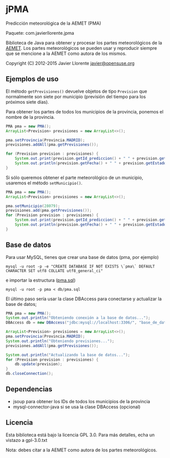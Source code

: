 jPMA
======
Predicción meteorológica de la AEMET (PMA)

Paquete: com.javierllorente.jpma

Biblioteca de Java para obtener y procesar los partes meteorológicos de la [AEMET](http://www.aemet.es/). Los partes meteorológicos se pueden usar y reproducir siempre que se mencione a la AEMET como autora de los mismos.

Copyright (C) 2012-2015 Javier Llorente <javier@opensuse.org>






Ejemplos de uso
---------------

El método `getPrevisiones()` devuelve objetos de tipo `Prevision` que normalmente son 
siete por municipio (previsión del tiempo para los próximos siete días).

Para obtener los partes de todos los municipios de la provincia, ponemos el nombre de la provincia.
```java
PMA pma = new PMA();
ArrayList<Prevision> previsiones = new ArrayList<>();

pma.setProvincia(Provincia.MADRID);
previsiones.addAll(pma.getPrevisiones());

for (Prevision prevision : previsiones) {
	System.out.print(prevision.getId_prediccion() + " " + prevision.getId() + " " + prevision.getMunicipio() + " ");
	System.out.println(prevision.getFecha() + " " + prevision.getEstado_cielo() + " " + prevision.getT_max() + "C " + prevision.getT_min() + "C");
}
```

Si sólo queremos obtener el parte meteorológico de un municipio, usaremos el método `setMunicipio()`.
```java
PMA pma = new PMA();
ArrayList<Prevision> previsiones = new ArrayList<>();

pma.setMunicipio(28079);
previsiones.add(pma.getPrevisiones());
for (Prevision prevision : previsiones) {
	System.out.print(prevision.getId_prediccion() + " " + prevision.getId() + " " + prevision.getMunicipio() + " ");
	System.out.println(prevision.getFecha() + " " + prevision.getEstado_cielo() + " " + prevision.getT_max() + "C " + prevision.getT_min() + "C");
}

```

Base de datos
-------------

Para usar MySQL, tienes que crear una base de datos (pma, por ejemplo)
```
mysql -u root -p -e "CREATE DATABASE IF NOT EXISTS \`pma\` DEFAULT CHARACTER SET utf8 COLLATE utf8_general_ci"
```
e importar la estructura ([pma.sql](db/pma.sql))
```
mysql -u root -p pma < db/pma.sql
```

El último paso sería usar la clase DBAccess para conectarse y actualizar la base de datos;
```java
PMA pma = new PMA();
System.out.println("Obteniendo conexión a la base de datos...");
DBAccess db = new DBAccess("jdbc:mysql://localhost:3306/", "base_de_datos", "usuario", "contraseña");

ArrayList<Prevision> previsiones = new ArrayList<>();
pma.setProvincia(Provincia.MADRID);
System.out.println("Obteniendo previsiones...");
previsiones.addAll(pma.getPrevisiones());

System.out.println("Actualizando la base de datos...");
for (Prevision prevision : previsiones) {
    db.update(prevision);
}
db.closeConnection();

```

Dependencias
------------
- jsoup para obtener los IDs de todos los municipios de la provincia
- mysql-connector-java si se usa la clase DBAccess (opcional)


Licencia
--------
Esta biblioteca está bajo la licencia GPL 3.0. 
Para más detalles, echa un vistazo a gpl-3.0.txt

Nota: debes citar a la AEMET como autora de los partes meteorológicos.


